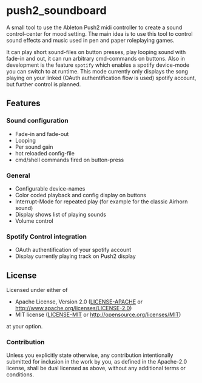 # push2_soundboard

A small tool to use the Ableton Push2 midi controller to create a sound control-center for mood setting.
The main idea is to use this tool to control sound effects and music used in pen and paper roleplaying games.

It can play short sound-files on button presses, play looping sound with fade-in and out, it can run arbitrary cmd-commands on buttons.
Also in development is the feature `spotify` which enables a spotify device-mode you can switch to at runtime. This mode currently only displays the song playing on your linked (OAuth authentification flow is used) spotify account, but further control is planned.


## Features

### Sound configuration
- Fade-in and fade-out
- Looping
- Per sound gain
- hot reloaded config-file
- cmd/shell commands fired on button-press

### General
- Configurable device-names
- Color coded playback and config display on buttons
- Interrupt-Mode for repeated play (for example for the classic Airhorn sound)
- Display shows list of playing sounds
- Volume control

### Spotify Control integration
- OAuth authentification of your spotify account
- Display currently playing track on Push2 display

## License

Licensed under either of

- Apache License, Version 2.0 ([LICENSE-APACHE](LICENSE-APACHE) or
  http://www.apache.org/licenses/LICENSE-2.0)
- MIT license ([LICENSE-MIT](LICENSE-MIT) or http://opensource.org/licenses/MIT)

at your option.

### Contribution

Unless you explicitly state otherwise, any contribution intentionally submitted for inclusion in the
work by you, as defined in the Apache-2.0 license, shall be dual licensed as above, without any
additional terms or conditions.
